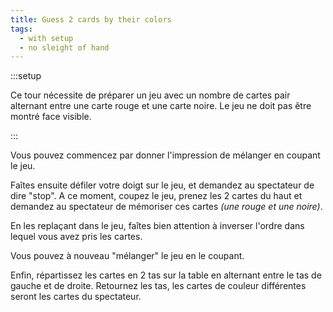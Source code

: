 ```yaml
---
title: Guess 2 cards by their colors
tags:
  - with setup
  - no sleight of hand
---
```


:::setup

Ce tour nécessite de préparer un jeu avec un nombre de cartes pair alternant
entre une carte rouge et une carte noire. Le jeu ne doit pas être montré face
visible.

:::

Vous pouvez commencez par donner l'impression de mélanger en coupant le jeu.

Faîtes ensuite défiler votre doigt sur le jeu, et demandez au spectateur de dire
"stop". A ce moment, coupez le jeu, prenez les 2 cartes du haut et demandez au
spectateur de mémoriser ces cartes _(une rouge et une noire)_.

En les replaçant dans le jeu, faîtes bien attention à inverser l'ordre dans
lequel vous avez pris les cartes.

Vous pouvez à nouveau "mélanger" le jeu en le coupant.

Enfin, répartissez les cartes en 2 tas sur la table en alternant entre le tas de
gauche et de droite. Retournez les tas, les cartes de couleur différentes seront
les cartes du spectateur.
